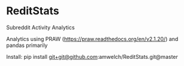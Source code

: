 # ReditStats
Subreddit Activity Analytics

Analytics using PRAW (https://praw.readthedocs.org/en/v2.1.20/) and pandas primarily

Install:
    pip install git+git@github.com:amwelch/ReditStats.git@master

